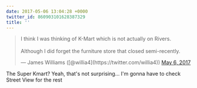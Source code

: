 ```yaml
---
date: 2017-05-06 13:04:28 +0000
twitter_id: 860903101628387329
title: ''
---
```


<blockquote class="twitter-tweet"><p lang="en" dir="ltr">I think I was thinking of K-Mart which is not actually on Rivers. <br><br>Although I did forget the furniture store that closed semi-recently.</p>&mdash; James Williams ([@willia4](https://twitter.com/willia4)) <a href="https://twitter.com/willia4/status/860902821021048832?ref_src=twsrc%5Etfw">May 6, 2017</a></blockquote>
<script async src="https://platform.twitter.com/widgets.js" charset="utf-8"></script>

The Super Kmart? Yeah, that's not surprising... I'm gonna have to check Street View for the rest
